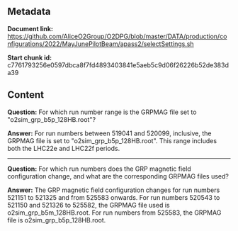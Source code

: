 ## Metadata

**Document link:** https://github.com/AliceO2Group/O2DPG/blob/master/DATA/production/configurations/2022/MayJunePilotBeam/apass2/selectSettings.sh

**Start chunk id:** c7761793256e0597dbca8f7fd4893403841e5aeb5c9d06f26226b52de383da39

## Content

**Question:** For which run number range is the GRPMAG file set to "o2sim_grp_b5p_128HB.root"?

**Answer:** For run numbers between 519041 and 520099, inclusive, the GRPMAG file is set to "o2sim_grp_b5p_128HB.root". This range includes both the LHC22e and LHC22f periods.

---

**Question:** For which run numbers does the GRP magnetic field configuration change, and what are the corresponding GRPMAG files used?

**Answer:** The GRP magnetic field configuration changes for run numbers 521151 to 521325 and from 525583 onwards. For run numbers 520543 to 521150 and 521326 to 525582, the GRPMAG file used is o2sim_grp_b5m_128HB.root. For run numbers from 525583, the GRPMAG file is o2sim_grp_b5p_128HB.root.
